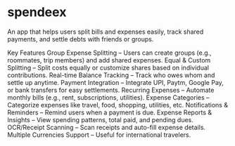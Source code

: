 # spendeex

An app that helps users split bills and expenses easily, track shared payments, and settle debts with friends or groups.

Key Features
Group Expense Splitting – Users can create groups (e.g., roommates, trip members) and add shared expenses.
Equal & Custom Splitting – Split costs equally or customize shares based on individual contributions.
Real-time Balance Tracking – Track who owes whom and settle up anytime.
Payment Integration – Integrate UPI, Paytm, Google Pay, or bank transfers for easy settlements.
Recurring Expenses – Automate monthly bills (e.g., rent, subscriptions, utilities).
Expense Categories – Categorize expenses like travel, food, shopping, utilities, etc.
Notifications & Reminders – Remind users when a payment is due.
Expense Reports & Insights – View spending patterns, total paid, and pending dues.
OCR/Receipt Scanning – Scan receipts and auto-fill expense details.
Multiple Currencies Support – Useful for international travelers.
